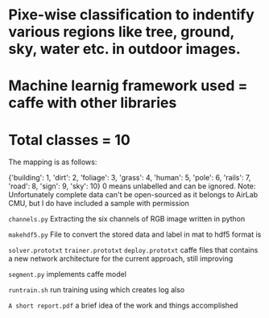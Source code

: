 # Pixe-wise classification to indentify various regions like tree, ground, sky, water etc. in outdoor images.
# Machine learnig framework used = caffe with other libraries

# Total classes = 10
The mapping is as follows:

{'building': 1,
 'dirt': 2,
 'foliage': 3,
 'grass': 4,
 'human': 5,
 'pole': 6,
 'rails': 7,
 'road': 8,
 'sign': 9,
 'sky': 10}
0 means unlabelled and can be ignored. 
Note: Unfortunately complete data can't be open-sourced as it belongs to AirLab CMU, but I do have included a sample with permission


`channels.py`
Extracting the six channels of RGB image written in python

`makehdf5.py`
File to convert the stored data and label in mat to hdf5 format is

`solver.prototxt`
`trainer.prototxt`
`deploy.prototxt`
caffe files that contains a new network architecture for the current approach, still improving

`segment.py`
implements caffe model

`runtrain.sh`
run training using which creates log also

`A short report.pdf`
a brief idea of the work and things accomplished


